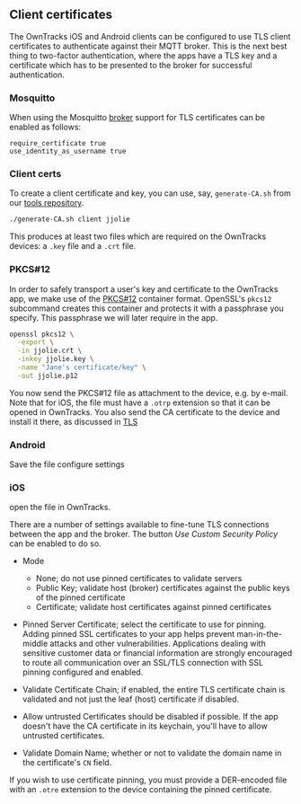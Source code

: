 ## Client certificates

The OwnTracks iOS and Android clients can be configured to use TLS client
certificates to authenticate against their MQTT broker. This is the next best
thing to two-factor authentication, where the apps have a TLS key and a
certificate which has to be presented to the broker for successful
authentication.

### Mosquitto

When using the Mosquitto [broker](../guide/broker.md) support for TLS
certificates can be enabled as follows:

```
require_certificate true
use_identity_as_username true
```

### Client certs

To create a client certificate and key, you can use, say, `generate-CA.sh` from
our [tools repository](https://github.com/owntracks/tools/tree/master/TLS).

```bash
./generate-CA.sh client jjolie
```

This produces at least two files which are required on the OwnTracks devices: a `.key` file and a `.crt` file.


### PKCS#12

In order to safely transport a user's key and certificate to the OwnTracks app,
we make use of the [PKCS#12](https://en.wikipedia.org/wiki/PKCS_12) container
format. OpenSSL's `pkcs12` subcommand creates this container and protects it
with a passphrase you specify. This passphrase we will later require in the app.

```bash
openssl pkcs12 \
  -export \
  -in jjolie.crt \
  -inkey jjolie.key \
  -name "Jane's certificate/key" \
  -out jjolie.p12
```

You now send the PKCS#12 file as attachment to the device, e.g. by e-mail. Note that for iOS, the file must have a `.otrp` extension so that it can be opened in OwnTracks.
You also send the CA certificate to the device and install it there, as discussed in [TLS](../features/tld.md)

### Android

Save the file
configure settings


### iOS

open the file in OwnTracks.


There are a number of settings available to fine-tune TLS connections between the app and the broker. The button _Use Custom Security Policy_ can be enabled to do so.

* Mode
    - None; do not use pinned certificates to validate servers
    - Public Key; validate host (broker) certificates against the public keys of the pinned certificate
    - Certificate; validate host certificates against pinned certificates
* Pinned Server Certificate; select the certificate to use for pinning. Adding pinned SSL certificates to your app helps prevent man-in-the-middle attacks and other vulnerabilities. Applications dealing with sensitive customer data or financial information are strongly encouraged to route all communication over an SSL/TLS connection with SSL pinning configured and enabled.

* Validate Certificate Chain; if enabled, the entire TLS certificate chain is validated and not just the leaf (host) certificate if disabled.
* Allow untrusted Certificates should be disabled if possible. If the app doesn't have the CA certificate in its keychain, you'll have to allow untrusted certificates.
* Validate Domain Name; whether or not to validate the domain name in the certificate's `CN` field.

If you wish to use certificate pinning, you must provide a DER-encoded file with an `.otre` extension to the device containing the pinned certificate.

